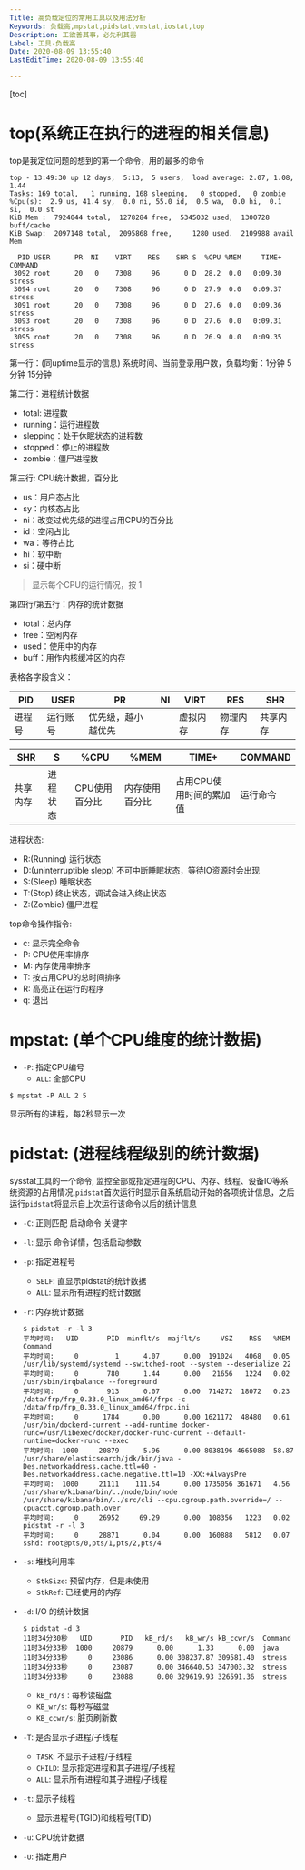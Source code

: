 ```yaml
---
Title: 高负载定位的常用工具以及用法分析
Keywords: 负载高,mpstat,pidstat,vmstat,iostat,top
Description: 工欲善其事，必先利其器
Label: 工具-负载高
Date: 2020-08-09 13:55:40
LastEditTime: 2020-08-09 13:55:40

---
```


[toc]

# top(系统正在执行的进程的相关信息)

top是我定位问题的想到的第一个命令，用的最多的命令

```
top - 13:49:30 up 12 days,  5:13,  5 users,  load average: 2.07, 1.08, 1.44
Tasks: 169 total,   1 running, 168 sleeping,   0 stopped,   0 zombie
%Cpu(s):  2.9 us, 41.4 sy,  0.0 ni, 55.0 id,  0.5 wa,  0.0 hi,  0.1 si,  0.0 st
KiB Mem :  7924044 total,  1278284 free,  5345032 used,  1300728 buff/cache
KiB Swap:  2097148 total,  2095868 free,     1280 used.  2109988 avail Mem

  PID USER      PR  NI    VIRT    RES    SHR S  %CPU %MEM     TIME+ COMMAND
 3092 root      20   0    7308     96      0 D  28.2  0.0   0:09.30 stress
 3094 root      20   0    7308     96      0 D  27.9  0.0   0:09.37 stress
 3091 root      20   0    7308     96      0 D  27.6  0.0   0:09.36 stress
 3093 root      20   0    7308     96      0 D  27.6  0.0   0:09.31 stress
 3095 root      20   0    7308     96      0 D  26.9  0.0   0:09.35 stress
```

第一行：(同uptime显示的信息) 系统时间、当前登录用户数，负载均衡：1分钟 5分钟 15分钟

第二行：进程统计数据

- total: 进程数
- running：运行进程数
- slepping：处于休眠状态的进程数
- stopped：停止的进程数
- zombie：僵尸进程数

第三行: CPU统计数据，百分比

- us：用户态占比
- sy：内核态占比
- ni：改变过优先级的进程占用CPU的百分比
- id：空闲占比
- wa：等待占比
- hi：软中断
- si：硬中断

> 显示每个CPU的运行情况，按 1

第四行/第五行：内存的统计数据

- total：总内存
- free：空闲内存
- used：使用中的内存
- buff：用作内核缓冲区的内存

表格各字段含义：

| PID    | USER     | PR                 | NI  |VIRT| RES |SHR|
| ------ | -------- | ------------------ | ---- |---| ---|---|
| 进程号 | 运行账号 | 优先级，越小越优先 |      |虚拟内存| 物理内存 |共享内存|

| SHR      | S        | %CPU |%MEM|TIME+|COMMAND|
| -------- | -------- | ---- |---|---|---|
| 共享内存 | 进程状态 | CPU使用百分比 |内存使用百分比|占用CPU使用时间的累加值|运行命令|

进程状态:

- R:(Running) 运行状态
- D:(uninterruptible slepp) 不可中断睡眠状态，等待IO资源时会出现
- S:(Sleep) 睡眠状态
- T:(Stop) 终止状态，调试会进入终止状态
- Z:(Zombie) 僵尸进程

top命令操作指令:

- c: 显示完全命令
- P: CPU使用率排序
- M: 内存使用率排序
- T: 按占用CPU的总时间排序
- R: 高亮正在运行的程序
- q: 退出


# mpstat: (单个CPU维度的统计数据)

- `-P`: 指定CPU编号
  - `ALL`: 全部CPU

```
$ mpstat -P ALL 2 5
```

显示所有的进程，每2秒显示一次

# pidstat: (进程线程级别的统计数据)

sysstat工具的一个命令, 监控全部或指定进程的CPU、内存、线程、设备IO等系统资源的占用情况,`pidstat`首次运行时显示自系统启动开始的各项统计信息，之后运行`pidstat`将显示自上次运行该命令以后的统计信息

- `-C`: 正则匹配 启动命令 关键字
- `-l`: 显示 命令详情，包括启动参数
- `-p`: 指定进程号
  - `SELF`: 直显示pidstat的统计数据
  - `ALL`: 显示所有进程的统计数据

- `-r`: 内存统计数据

  ```
  $ pidstat -r -l 3
  平均时间:   UID       PID  minflt/s  majflt/s     VSZ    RSS   %MEM  Command
  平均时间:     0         1      4.07      0.00  191024   4068   0.05  /usr/lib/systemd/systemd --switched-root --system --deserialize 22
  平均时间:     0       780      1.44      0.00   21656   1224   0.02  /usr/sbin/irqbalance --foreground
  平均时间:     0       913      0.07      0.00  714272  18072   0.23  /data/frp/frp_0.33.0_linux_amd64/frpc -c /data/frp/frp_0.33.0_linux_amd64/frpc.ini
  平均时间:     0      1784      0.00      0.00 1621172  48480   0.61  /usr/bin/dockerd-current --add-runtime docker-runc=/usr/libexec/docker/docker-runc-current --default-runtime=docker-runc --exec
  平均时间:  1000     20879      5.96      0.00 8038196 4665088  58.87  /usr/share/elasticsearch/jdk/bin/java -Des.networkaddress.cache.ttl=60 -Des.networkaddress.cache.negative.ttl=10 -XX:+AlwaysPre
  平均时间:  1000     21111    111.54      0.00 1735056 361671   4.56  /usr/share/kibana/bin/../node/bin/node /usr/share/kibana/bin/../src/cli --cpu.cgroup.path.override=/ --cpuacct.cgroup.path.over
  平均时间:     0     26952     69.29      0.00  108356   1223   0.02  pidstat -r -l 3
  平均时间:     0     28871      0.04      0.00  160888   5812   0.07  sshd: root@pts/0,pts/1,pts/2,pts/4
  ```

- `-s`: 堆栈利用率

  - `StkSize`: 预留内存，但是未使用
  - `StkRef`: 已经使用的内存

- `-d`:  I/O 的统计数据

  ```
  $ pidstat -d 3
  11时34分30秒   UID       PID   kB_rd/s   kB_wr/s kB_ccwr/s  Command
  11时34分33秒  1000     20879      0.00      1.33      0.00  java
  11时34分33秒     0     23086      0.00 308237.87 309581.40  stress
  11时34分33秒     0     23087      0.00 346640.53 347003.32  stress
  11时34分33秒     0     23088      0.00 329619.93 326591.36  stress
  ```

  - `kB_rd/s` : 每秒读磁盘
  - `KB_wr/s`:  每秒写磁盘
  - `KB_ccwr/s`: 脏页刷新数

- `-T`: 是否显示子进程/子线程

  - `TASK`: 不显示子进程/子线程
  - `CHILD`: 显示指定进程和其子进程/子线程
  - `ALL`: 显示所有进程和其子进程/子线程

- `-t`: 显示子线程

  - 显示进程号(TGID)和线程号(TID)

- `-u`: CPU统计数据

- `-U`: 指定用户